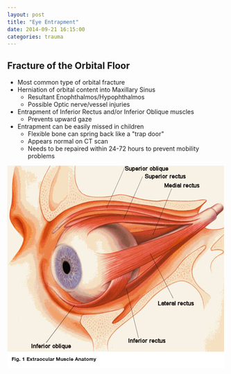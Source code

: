 ```yaml
---
layout: post
title: "Eye Entrapment"
date: 2014-09-21 16:15:00
categories: trauma
---
```


## Fracture of the Orbital Floor

* Most common type of orbital fracture
* Herniation of orbital content into Maxillary Sinus
  * Resultant Enophthalmos/Hypophthalmos
  * Possible Optic nerve/vessel injuries
* Entrapment of Inferior Rectus and/or Inferior Oblique muscles
  * Prevents upward gaze
* Entrapment can be easily missed in children
  * Flexible bone can spring back like a "trap door"
  * Appears normal on CT scan
  * Needs to be repaired within 24-72 hours to prevent mobility problems
  
<img src="/assets/2014-09-21-eye-entrapment/eye_anatomy.jpg" alt="eye-anatomy" class="center">